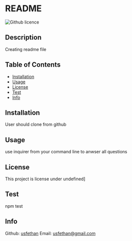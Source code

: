 # README
![Github licence](http://img.shields.io/badge/license-undefined-blue.svg)

## Description
Creating readme file

  

## Table of Contents

 * [Installation](#installation)
 * [Usage](#usage)
 * [License](#license)
 * [Test](#test)
 * [Info](#information)


## Installation 

User should clone from github

## Usage

use inquirer from your command line to anwser all questions

## License

This project is license under undefined] 

## Test

npm test

## Info

Github: [usfethan](https://github.com/usfethan/)
Email: usfethan@gmail.com